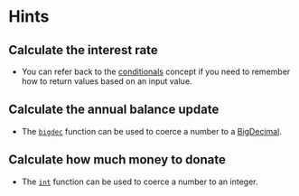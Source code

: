 # Hints

## Calculate the interest rate

- You can refer back to the [conditionals][conditionals] concept if you need to remember how to return values based on an input value.

## Calculate the annual balance update

- The [`bigdec`][bigdec] function can be used to coerce a number to a [BigDecimal][bigdecimal].

## Calculate how much money to donate

- The [`int`][int] function can be used to coerce a number to an integer.

[bigdec]: https://clojuredocs.org/clojure.core/bigdec
[bigdecimal]: https://docs.oracle.com/javase/8/docs/api/java/math/BigDecimal.html
[conditionals]: https://exercism.org/tracks/clojure/concepts/conditionals
[int]: https://clojuredocs.org/clojure.core/int
